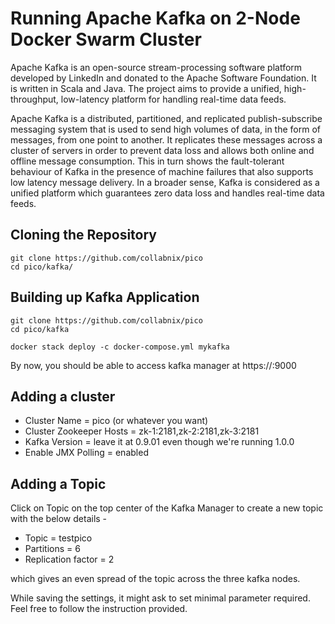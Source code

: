 # Running Apache Kafka on 2-Node Docker Swarm Cluster

Apache Kafka is an open-source stream-processing software platform developed by LinkedIn and donated to the Apache Software Foundation. It is written in Scala and Java. The project aims to provide a unified, high-throughput, low-latency platform for handling real-time data feeds.

Apache Kafka is a distributed, partitioned, and replicated publish-subscribe messaging system that is used to send high volumes of data, in the form of messages, from one point to another. It replicates these messages across a cluster of servers in order to prevent data loss and allows both online and offline message consumption. This in turn shows the fault-tolerant behaviour of Kafka in the presence of machine failures that also supports low latency message delivery. In a broader sense, Kafka is considered as a unified platform which guarantees zero data loss and handles real-time data feeds.

## Cloning the Repository

```
git clone https://github.com/collabnix/pico
cd pico/kafka/
```

## Building up Kafka Application

```
git clone https://github.com/collabnix/pico
cd pico/kafka
```

```
docker stack deploy -c docker-compose.yml mykafka
```

By now, you should be able to access kafka manager at https://<IP>:9000
    
## Adding a cluster 

- Cluster Name = pico (or whatever you want)
- Cluster Zookeeper Hosts = zk-1:2181,zk-2:2181,zk-3:2181
- Kafka Version = leave it at 0.9.01 even though we're running 1.0.0
- Enable JMX Polling = enabled

## Adding a Topic

Click on Topic on the top center of the Kafka Manager to create a new topic with the below details -

- Topic = testpico
- Partitions = 6
- Replication factor = 2

which gives an even spread of the topic across the three kafka nodes.

While saving the settings, it might ask to set minimal parameter required. Feel free to follow the instruction provided.
    

